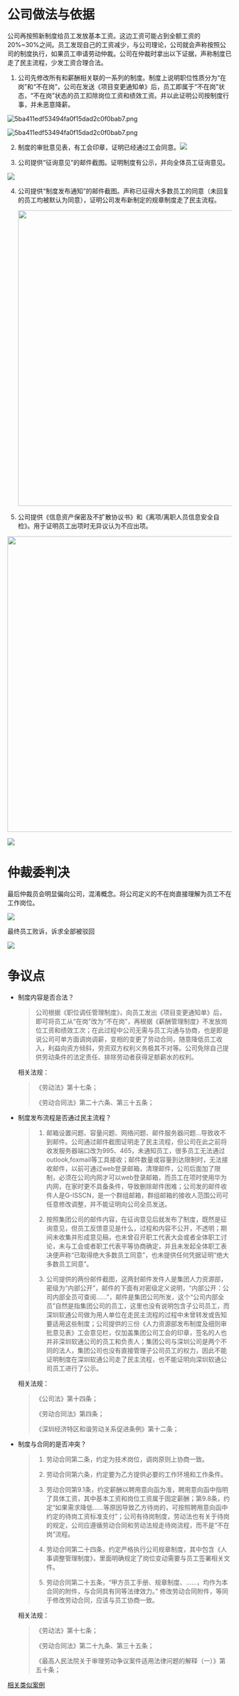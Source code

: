 # 公司做法与依据

公司再按照新制度给员工发放基本工资。这边工资可能占到全额工资的20%~30%之间。员工发现自己的工资减少，与公司理论，公司就会声称按照公司的制度执行，如果员工申请劳动仲裁。公司在仲裁时拿出以下证据，声称制度已走了民主流程，少发工资合理合法。

1. 公司先修改所有和薪酬相关联的一系列的制度。制度上说明职位性质分为“在岗”和“不在岗”，公司在发送《项目变更通知单》后，员工即属于“不在岗”状态，“不在岗”状态的员工扣除岗位工资和绩效工资。并以此证明公司按制度行事，并未恶意降薪。

![5ba411edf53494fa0f15dad2c0f0bab7.png](img\职位调任管理制度.PNG)

![5ba411edf53494fa0f15dad2c0f0bab7.png](img\薪酬管理制度.PNG)

2. 制度的审批意见表，有工会印章，证明已经通过工会同意。![](img\2023-08-09-15-07-22-image.png)

3. 公司提供“征询意见”的邮件截图。证明制度有公示，并向全体员工征询意见。

![](img\2023-08-09-14-44-57-image.png)

4. 公司提供“制度发布通知”的邮件截图。声称已征得大多数员工的同意（未回复的员工均被默认为同意），证明公司发布新制定的规章制度走了民主流程。
   
   <img src="img\2023-08-09-14-47-23-image.png" title="" alt="" width="663">

5. 公司提供《信息资产保密及不扩散协议书》和《离项/离职人员信息安全自检》。用于证明员工出项时无异议认为不应出项。

<img title="" src="file:///C:/Users/xxzenge/Desktop/zd/md/git/repository/img/不扩散承诺书.PNG" alt="" width="663" data-align="inline">

![](C:\Users\xxzenge\Desktop\zd\md\git\repository\img\信息安全自检.PNG)

# 仲裁委判决

最后仲裁员会明显偏向公司，混淆概念。将公司定义的不在岗直接理解为员工不在工作岗位。

![](img\2023-08-09-14-15-54-image.png)

最终员工败诉，诉求全部被驳回

![](img\2023-08-09-14-16-05-image.png)

# 

# 争议点

- 制度内容是否合法？
  
  > 公司根据《职位调任管理制度》，向员工发出《项目变更通知单》后，即可将员工从“在岗”改为“不在岗”，再根据《薪酬管理制度》不发放岗位工资和绩效工次；在此过程中公司无需与员工沟通与协商，也是即是说公司可单方面调岗调薪，变相的变更了劳动合同，随意降低员工收入，利益向资方倾斜，劳资双方权利义务极其不对等。公司免除自己提供劳动条件的法定责任、排除劳动者获得足额薪水的权利。
  
  相关法规：
  
  > 《劳动法》第十七条；
  > 
  > 《劳动合同法》第二十六条、第三十五条；

- 制度发布流程是否通过民主流程？
  
  > 1. 邮箱设置问题、容量问题、网络问题、邮件服务器问题...导致收不到邮件。公司通过邮件截图证明走了民主流程，但公司在此之前将收发服务器端口改为995、465，未通知员工，很多员工无法通过outlook,foxmail等工具接收；邮件数量或容量到达限制时，无法接收邮件，以前可通过web登录邮箱，清理邮件，公司后面加了限制，必须在公司内网才可以web登录邮箱，而员工在项时使用华为内网，在家时更不具备条件，导致删除邮件困难；公司发的邮件收件人是G-ISSCN，是一个群组邮箱，群组邮箱的接收人范围公司可任意修改调整，并不能证明向公司全员发送。
  > 
  > 2. 按照集团公司的邮件内容，在征询意见后就发布了制度，既然是征询意见，但员工反馈意见是什么，过程和内容不公开，不透明；期间未收集并形成意见稿，也未曾召开职工代表大会或者全体职工讨论，未与工会或者职工代表平等协商确定，并且未发起全体职工表决便声称“已取得绝大多数员工同意”，也未提供任何凭据证明“绝大多数员工同意”。
  > 
  > 3. 公司提供的两份邮件截图，这两封邮件发件人是集团人力资源部，密级为“内部公开”，邮件的下面有对密级定义说明，“内部公开：公司内部全员可查阅……”，邮件是集团公司所发，这个“公司内部全员”自然是指集团公司的员工，这里也没有说明包含子公司员工，而深圳软通公司做为用人单位在走民主流程的过程中未曾转发或告知要适用这些制度；公司提供的三份《人力资源部发布制度及细则审批意见表》工会意见栏，仅加盖集团公司工会的印章，签名的人也并非深圳软通公司的员工和负责人；集团公司与深圳公司是两个不同的法人，集团公司也没有直接管理子公司员工的权力，因此不能证明制度在深圳软通公司走了民主流程，也不能证明向深圳软通公司员工进行了公示。
  
  相关法规：
  
  > 《公司法》第十四条；
  > 
  > 《劳动合同法》第四条；
  > 
  > 《深圳经济特区和谐劳动关系促进条例》第十二条；

- 制度与合同的是否冲突？
  
  > 1. 劳动合同第二条，约定为技术岗位，调岗原则上协商一致。
  > 
  > 2. 劳动合同第六条，约定要为乙方提供必要的工作环境和工作条件。
  > 
  > 3. 劳动合同第9.1条，约定薪酬以聘用意向函为准，聘用意向函中指明了具体工资，其中基本工资和岗位工资属于固定薪酬；第9.8条，约定“如果需求降低……等原因导致乙方待岗的，可按照聘用意向函中约定的待岗工资标准支付”；公司有待岗制度，劳动法也有关于待岗的规定，公司应遵循劳动合同和劳动法规走待岗流程，而不是“不在岗”流程。
  > 
  > 4. 劳动合同第二十四条，约定严格执行公司规章制度，其中包含《人事调整管理制度》，里面明确规定了岗位变动需要与员工签署相关文件。
  > 
  > 5. 劳动合同第二十五条，“甲方员工手册、规章制度、……，均作为本合同的附件，与合同具有同等法律效力。” 修改劳动合同附件，等同于修改劳动合同，应该与员工协商一致。
  
  相关法规：
  
  > 《劳动法》第十七条；
  > 
  > 《劳动合同法》第二十九条、第三十五条；
  > 
  > 《最高人民法院关于审理劳动争议案件适用法律问题的解释（一）》第五十条；

[相关类似案例](cases.md)
